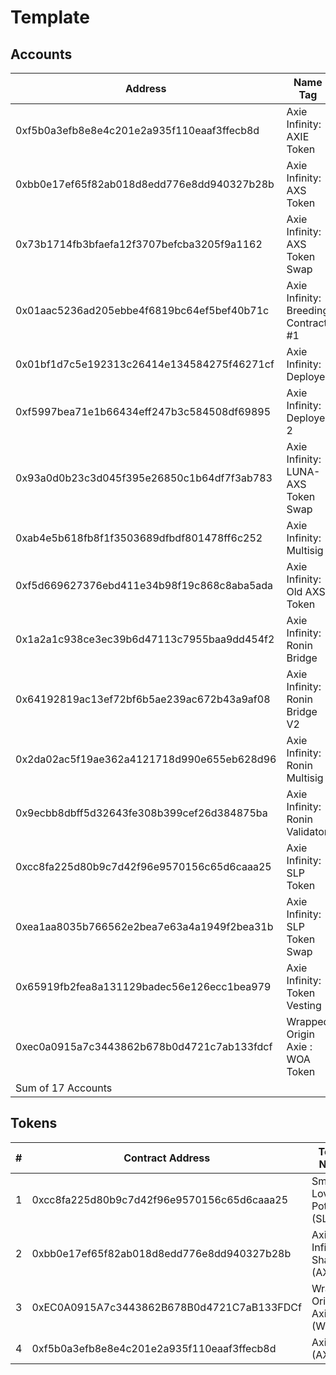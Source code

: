 # Template

## Accounts

| Address                                    | Name Tag                            | Balance               | Txn Count |
| ------------------------------------------ | ----------------------------------- | --------------------- | --------- |
| 0xf5b0a3efb8e8e4c201e2a935f110eaaf3ffecb8d | Axie Infinity: AXIE Token           | 0.29974351 Ether      | 148,088   |
| 0xbb0e17ef65f82ab018d8edd776e8dd940327b28b | Axie Infinity: AXS Token            | 0 Ether               | 703,246   |
| 0x73b1714fb3bfaefa12f3707befcba3205f9a1162 | Axie Infinity: AXS Token Swap       | 0 Ether               | 15,390    |
| 0x01aac5236ad205ebbe4f6819bc64ef5bef40b71c | Axie Infinity: Breeding Contract #1 | 0 Ether               | 434,230   |
| 0x01bf1d7c5e192313c26414e134584275f46271cf | Axie Infinity: Deployer             | 0.0693573 Ether       | 2,855     |
| 0xf5997bea71e1b66434eff247b3c584508df69895 | Axie Infinity: Deployer 2           | 0.40535421 Ether      | 20        |
| 0x93a0d0b23c3d045f395e26850c1b64df7f3ab783 | Axie Infinity: LUNA-AXS Token Swap  | 0 Ether               | 520       |
| 0xab4e5b618fb8f1f3503689dfbdf801478ff6c252 | Axie Infinity: Multisig             | 0 Ether               | 54        |
| 0xf5d669627376ebd411e34b98f19c868c8aba5ada | Axie Infinity: Old AXS Token        | 0 Ether               | 64,082    |
| 0x1a2a1c938ce3ec39b6d47113c7955baa9dd454f2 | Axie Infinity: Ronin Bridge         | 468.83296023 Ether    | 3,090,658 |
| 0x64192819ac13ef72bf6b5ae239ac672b43a9af08 | Axie Infinity: Ronin Bridge V2      | 43,144.14192761 Ether | 42,828    |
| 0x2da02ac5f19ae362a4121718d990e655eb628d96 | Axie Infinity: Ronin Multisig       | 0.91931042 Ether      | 65        |
| 0x9ecbb8dbff5d32643fe308b399cef26d384875ba | Axie Infinity: Ronin Validator      | 0 Ether               | 2         |
| 0xcc8fa225d80b9c7d42f96e9570156c65d6caaa25 | Axie Infinity: SLP Token            | 0 Ether               | 1,189,953 |
| 0xea1aa8035b766562e2bea7e63a4a1949f2bea31b | Axie Infinity: SLP Token Swap       | 0 Ether               | 5,036     |
| 0x65919fb2fea8a131129badec56e126ecc1bea979 | Axie Infinity: Token Vesting        | 0 Ether               | 120       |
| 0xec0a0915a7c3443862b678b0d4721c7ab133fdcf | Wrapped Origin Axie : WOA Token     | 0 Ether               | 2,214     |
| Sum of 17 Accounts                         |                                     | 43,614.66865331 Ether | 5,699,362 |

## Tokens

| #   | Contract Address                           | Token Name                | Market Cap     | Holders |
| --- | ------------------------------------------ | ------------------------- | -------------- | ------- |
| 1   | 0xcc8fa225d80b9c7d42f96e9570156c65d6caaa25 | Smooth Love Potion (SLP)  | $86,493,612.00 | 56,093  |
| 2   | 0xbb0e17ef65f82ab018d8edd776e8dd940327b28b | Axie Infinity Shard (AXS) | $0.00          | 66,513  |
| 3   | 0xEC0A0915A7c3443862B678B0d4721C7aB133FDCf | Wrapped Origin Axie (WOA) | $0.00          | 104     |
| 4   | 0xf5b0a3efb8e8e4c201e2a935f110eaaf3ffecb8d | Axie (AXIE)               | $0.00          | 45,278  |

